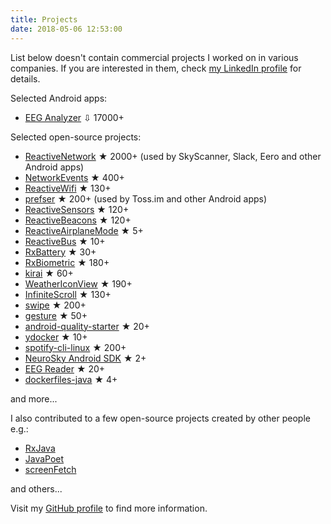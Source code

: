 ```yaml
---
title: Projects
date: 2018-05-06 12:53:00
---
```


List below doesn't contain commercial projects I worked on in various companies.
If you are interested in them, check [my LinkedIn profile](http://www.linkedin.com/in/piotrwittchen) for details.

Selected Android apps:

* [EEG Analyzer](https://play.google.com/store/apps/details?id=com.pwittchen.eeganalyzer) ⇩ 17000+

Selected open-source projects:

* [ReactiveNetwork](https://github.com/pwittchen/ReactiveNetwork) ★ 2000+ (used by SkyScanner, Slack, Eero and other Android apps)
* [NetworkEvents](https://github.com/pwittchen/NetworkEvents) ★ 400+
* [ReactiveWifi](https://github.com/pwittchen/ReactiveWiFi) ★ 130+
* [prefser](https://github.com/pwittchen/prefser) ★ 200+ (used by Toss.im and other Android apps)
* [ReactiveSensors](https://github.com/pwittchen/ReactiveSensors) ★ 120+
* [ReactiveBeacons](https://github.com/pwittchen/ReactiveBeacons) ★ 120+
* [ReactiveAirplaneMode](https://github.com/pwittchen/ReactiveAirplaneMode) ★ 5+
* [ReactiveBus](https://github.com/pwittchen/ReactiveBus) ★ 10+
* [RxBattery](https://github.com/pwittchen/RxBattery) ★ 30+
* [RxBiometric](https://github.com/pwittchen/RxBiometric) ★ 180+
* [kirai](https://github.com/pwittchen/kirai) ★ 60+
* [WeatherIconView](https://github.com/pwittchen/WeatherIconView) ★ 190+
* [InfiniteScroll](https://github.com/pwittchen/InfiniteScroll) ★ 130+
* [swipe](https://github.com/pwittchen/swipe) ★ 200+
* [gesture](https://github.com/pwittchen/gesture) ★ 50+
* [android-quality-starter](https://github.com/pwittchen/android-quality-starter) ★ 20+
* [ydocker](https://github.com/pwittchen/ydocker) ★ 10+
* [spotify-cli-linux](https://github.com/pwittchen/spotify-cli-linux) ★ 200+
* [NeuroSky Android SDK](https://github.com/pwittchen/neurosky-android-sdk) ★ 2+
* [EEG Reader](https://github.com/pwittchen/EEGReader) ★ 20+
* [dockerfiles-java](https://github.com/pwittchen/dockerfiles-java) ★ 4+

and more...

I also contributed to a few open-source projects created by other people e.g.:

* [RxJava](https://github.com/ReactiveX/RxJava/pulls?q=author:pwittchen)
* [JavaPoet](https://github.com/square/javapoet/pulls?q=author:pwittchen)
* [screenFetch](https://github.com/KittyKatt/screenFetch/pulls?q=author:pwittchen)

and others...

Visit my [GitHub profile](https://github.com/pwittchen) to find more information.

